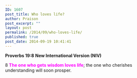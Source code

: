 ```yaml
---
ID: 1607
post_title: Who loves life?
author: Praison
post_excerpt: ""
layout: post
permalink: /2014/09/who-loves-life/
published: true
post_date: 2014-09-19 10:41:41
---
```

<strong>Proverbs 19:8</strong>
<strong> New International Version (NIV)</strong>

8 <span style="color: #ff00ff;"><strong>The one who gets wisdom loves life</strong></span>;
the one who cherishes understanding will soon prosper.